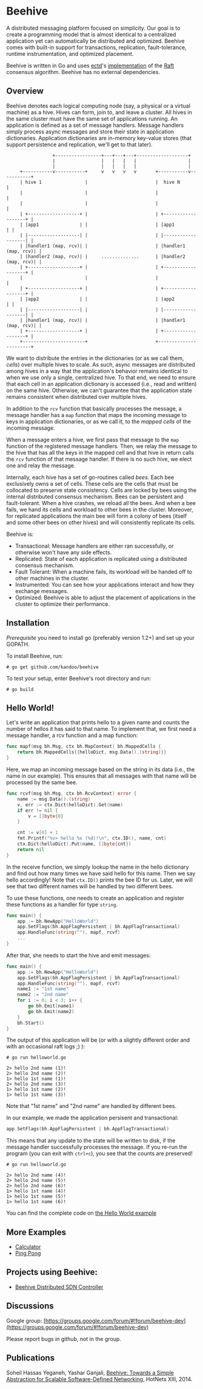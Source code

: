 # Beehive
A distributed messaging platform focused on simplicity. Our goal
is to create a programming model that is almost identical to a
centralized application yet can automatically be distributed and
optimized. Beehive comes with built-in support for transactions,
replication, fault-tolerance, runtime instrumentation, and optimized
placement.

Beehive is written in Go and uses [ectd](https://github.com/coreos/etcd)'s
[implementation](https://github.com/coreos/etcd/tree/master/raft)
of the [Raft](http://raftconsensus.github.io/) consensus algorithm.
Beehive has no external dependencies.

## Overview
Beehive denotes each logical computing node (say, a physical
or a virtual machine) as a hive. Hives can form, join to, and
leave a cluster. All hives in the same cluster must have the
same set of applications running. An application is defined as
a set of message handlers. Message handlers simply process
async messages and store their state in application dictionaries.
Application dictionaries are in-memory key-value stores (that support
persistence and replication, we'll get to that later).

```
                 +-----------------+---+---+---+-------------------+
                 |                 |   |   |   |                   |
                 |                 |   |   |   |                   |
     +-----------v-----------+     v   v   v   v       +-----------v-----------+
     | hive 1                |                         |  hive N               |
     |                       |                         |                       |
     |                       |                         |                       |
     | +-------------------+ |                         | +-------------------+ |
     | |app1               | |                         | |app1               | |
     | |-------------------| |                         | |-------------------| |
     | |handler1 (map, rcv)| |                         | |handler1 (map, rcv)| |
     | |handler2 (map, rcv)| |     ..............      | |handler2 (map, rcv)| |
     | +-------------------+ |                         | +-------------------+ |
     |                       |                         |                       |
     | +-------------------+ |                         | +-------------------+ |
     | |app2               | |                         | |app2               | |
     | |-------------------| |                         | |-------------------| |
     | |handler1 (map, rcv)| |                         | |handler1 (map, rcv)| |
     | +-------------------+ |                         | +-------------------+ |
     +-----------------------+                         +-----------------------+
```

We want to distribute the entries in the dictionaries (or
as we call them, _cells_) over multiple hives to scale. As such,
async messages are distributed among hives in a way that the
application's behavior remains identical to when we use only
a single, centralized hive. To that end, we need to ensure that
each cell in an application dictionary is accessed (i.e., read and
written) on the same hive. Otherwise, we can't guarantee that
the application state remains consistent when distributed over
multiple hives.

In addition to the `rcv` function that basically processes
the message, a message handler has a `map` function that maps
the incoming message to keys in application dictionaries,
or as we call it, to the _mapped cells_ of the incoming message.

When a message enters a hive, we first pass that message
to the `map` function of the registered message handlers.
Then, we relay the message to the hive that has all the keys
in the mapped cell and that hive in return calls the `rcv`
function of that message handler.
If there is no such hive, we elect one and relay the message.

Internally, each hive has a set of go-routines called _bees_.
Each bee exclusively owns a set of cells. These cells are
the cells that must be collocated to preserve state
consistency. Cells are locked by bees using the internal
distributed consensus mechanism. Bees can be persistent and
fault-tolerant. When a hive crashes, we reload all the bees.
And when a bee fails, we hand its cells and workload to other
bees in the cluster.
Moreover, for replicated applications the main bee will form
a colony of bees (itself and some other bees on other hives)
and will consistently replicate its cells.

Beehive is:

- Transactional: Message handlers are either ran successfully, or
  otherwise won't have any side effects.
- Replicated: State of each application is replicated using a
  distributed consensus mechanism.
- Fault Tolerant: When a machine fails, its workload will be
  handed off to other machines in the cluster.
- Instrumented: You can see how your applications interact and
  how they exchange messages.
- Optimized: Beehive is able to adjust the placement of
  applications in the cluster to optimize their performance.

## Installation

_Prerequisite_ you need to install go (preferably version 1.2+) and set up your GOPATH.

To install Beehive, run:

```
# go get github.com/kandoo/beehive
```

To test your setup, enter Beehive's root directory and run:
```
# go build
```

## Hello World!
Let's write an application that prints hello to a given name
and counts the number of hellos it has said to that name.
To implement that, we first need a message handler, a rcv
function and a map function:

```go
func mapf(msg bh.Msg, ctx bh.MapContext) bh.MappedCells {
	return bh.MappedCells{{helloDict, msg.Data().(string)}}
}
```

Here, we map an incoming message based on the string in its data
(i.e., the name in our example). This ensures that all messages
with that name will be processed by the same bee.

```go
func rcvf(msg bh.Msg, ctx bh.RcvContext) error {
	name := msg.Data().(string)
	v, err := ctx.Dict(helloDict).Get(name)
	if err != nil {
		v = []byte{0}
	}

	cnt := v[0] + 1
	fmt.Printf("%v> hello %s (%d)!\n", ctx.ID(), name, cnt)
	ctx.Dict(helloDict).Put(name, []byte{cnt})
	return nil
}
```

In the receive function, we simply lookup the name in the
hello dictionary and find out how many times we have said
hello for this name. Then we say hello accordingly!
Note that `ctx.ID()` prints the bee ID for us. Later, we will
see that two different names will be handled by two different bees.

To use these functions, one needs to create an application
and register these functions as a handler for type `string`.

```go
func main() {
	app := bh.NewApp("HelloWorld")
	app.SetFlags(bh.AppFlagPersistent | bh.AppFlagTransactional)
	app.HandleFunc(string(""), mapf, rcvf)
	...
}
```

After that, she needs to start the hive and emit messages:

```go
func main() {
	app := bh.NewApp("HelloWorld")
	app.SetFlags(bh.AppFlagPersistent | bh.AppFlagTransactional)
	app.HandleFunc(string(""), mapf, rcvf)
	name1 := "1st name"
	name2 := "2nd name"
	for i := 0; i < 3; i++ {
		go bh.Emit(name1)
		go bh.Emit(name2)
	}
	bh.Start()
}
```

The output of this application will be (or with a slightly different
order and with an occasional raft logs ;) ):

```
# go run helloworld.go

2> hello 2nd name (1)!
2> hello 2nd name (2)!
1> hello 1st name (1)!
2> hello 2nd name (3)!
1> hello 1st name (2)!
1> hello 1st name (3)!
```

Note that "1st name" and "2nd name" are handled by different bees.

In our example, we made the application persisent and transactional:
```go
app.SetFlags(bh.AppFlagPersistent | bh.AppFlagTransactional)
```

This means that any update to the state will be written to disk,
if the message handler successfully processes the message.
If you re-run the program (you can exit with `ctrl+c`), 
you see that the counts are preserved!

```
# go run helloworld.go

2> hello 2nd name (4)!
2> hello 2nd name (5)!
2> hello 2nd name (6)!
1> hello 1st name (4)!
1> hello 1st name (5)!
1> hello 1st name (6)!
```

You can find the complete code on
[the Hello World example](https://github.com/kandoo/beehive/tree/master/examples/helloworld/helloworld.go)

## More Examples
- [Calculator](https://github.com/kandoo/beehive/tree/master/examples/calc)
- [Ping Pong](https://github.com/kandoo/beehive/tree/master/examples/pingpong)

## Projects using Beehive:
- [Beehive Distributed SDN Controller](https://github.com/kandoo/beehive-netctrl)


## Discussions
Google group: [https://groups.google.com/forum/#!forum/beehive-dev](https://groups.google.com/forum/#!forum/beehive-dev)

Please report bugs in github, not in the group.

## Publications
Soheil Hassas Yeganeh, Yashar Ganjali,
[Beehive: Towards a Simple Abstraction for Scalable Software-Defined Networking](http://conferences.sigcomm.org/hotnets/2014/papers/hotnets-XIII-final17.pdf),
HotNets XIII, 2014.
